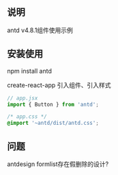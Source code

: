 ## 说明

antd v4.8.1组件使用示例

## 安装使用

npm install antd

create-react-app 引入组件、引入样式
```jsx
// app.jsx
import { Button } from 'antd';
```
```css
/* app.css */
@import '~antd/dist/antd.css';
```


## 问题
antdesign formlist存在假删除的设计?
